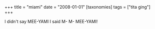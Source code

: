 +++
title = "miami"
date = "2008-01-01"
[taxonomies]
tags = ["tita ging"]
+++

I didn't say MEE-YAMI I said M- M- MEE-YAMI!

